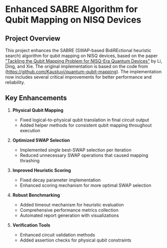 # Enhanced SABRE Algorithm for Qubit Mapping on NISQ Devices

## Project Overview

This project enhances the SABRE (SWAP-based BidiREctional heuristic search) algorithm for qubit mapping on NISQ devices, based on the paper ["Tackling the Qubit Mapping Problem for NISQ-Era Quantum Devices"](https://arxiv.org/pdf/1809.02573.pdf) by Li, Ding, and Xie. The original implementation is based on the code from (https://github.com/Kaustuvi/quantum-qubit-mapping). The implementation now includes several critical improvements for better performance and reliability.

## Key Enhancements

1. **Physical Qubit Mapping**
   - Fixed logical-to-physical qubit translation in final circuit output
   - Added helper methods for consistent qubit mapping throughout execution

2. **Optimized SWAP Selection**
   - Implemented single best-SWAP selection per iteration
   - Reduced unnecessary SWAP operations that caused mapping thrashing

3. **Improved Heuristic Scoring**
   - Fixed decay parameter implementation
   - Enhanced scoring mechanism for more optimal SWAP selection

4. **Robust Benchmarking**
   - Added timeout mechanism for heuristic evaluation
   - Comprehensive performance metrics collection
   - Automated report generation with visualizations

5. **Verification Tools**
   - Enhanced circuit validation methods
   - Added assertion checks for physical qubit constraints
